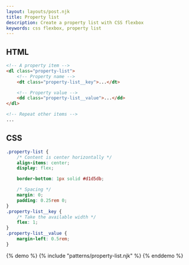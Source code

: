 ```yaml
---
layout: layouts/post.njk
title: Property list
description: Create a property list with CSS flexbox
keywords: css flexbox, property list
---
```


## HTML

```html
<!-- A property item -->
<dl class="property-list">
    <!-- Property name -->
    <dt class="property-list__key">...</dt>

    <!-- Property value -->
    <dd class="property-list__value">...</dd>
</dl>

<!-- Repeat other items -->
...
```

## CSS

```css
.property-list {
    /* Content is center horizontally */
    align-items: center;
    display: flex;

    border-bottom: 1px solid #d1d5db;

    /* Spacing */
    margin: 0;
    padding: 0.25rem 0;
}
.property-list__key {
    /* Take the available width */
    flex: 1;
}
.property-list__value {
    margin-left: 0.5rem;
}
```

{% demo %}
{% include "patterns/property-list.njk" %}
{% enddemo %}
